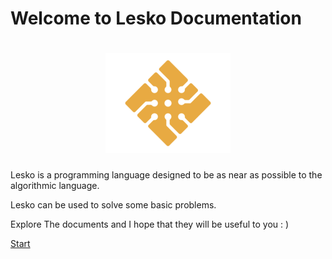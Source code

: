 # Welcome to Lesko Documentation

<h1 align="center">
  <img src="https://github.com/Mohamed-Akram-Hl/docs/blob/main/assets/Logo.png?raw=true" width="200px"/>
</h1>


Lesko is a programming language designed to be as near as possible to the algorithmic language.

Lesko can be used to solve some basic problems.

Explore The documents and I hope that they will be useful to you : )

[Start](https://github.com/Mohamed-Akram-Hl/docs/blob/main/1.%20Installation%20and%20Setup/Installation%20and%20Setup.md)
